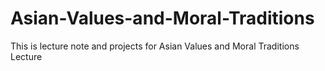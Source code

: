 # Asian-Values-and-Moral-Traditions
This is lecture note and projects for Asian Values and Moral Traditions Lecture
